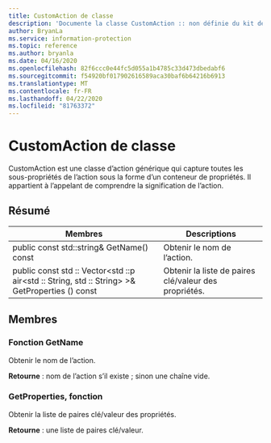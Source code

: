 ```yaml
---
title: CustomAction de classe
description: 'Documente la classe CustomAction :: non définie du kit de développement logiciel (SDK) Microsoft Information Protection (MIP).'
author: BryanLa
ms.service: information-protection
ms.topic: reference
ms.author: bryanla
ms.date: 04/16/2020
ms.openlocfilehash: 82f6ccc0e44fc5d055a1b4785c33d473dbedabf6
ms.sourcegitcommit: f54920bf017902616589aca30baf6b64216b6913
ms.translationtype: MT
ms.contentlocale: fr-FR
ms.lasthandoff: 04/22/2020
ms.locfileid: "81763372"
---
```

# <a name="class-customaction"></a>CustomAction de classe 
CustomAction est une classe d’action générique qui capture toutes les sous-propriétés de l’action sous la forme d’un conteneur de propriétés. Il appartient à l’appelant de comprendre la signification de l’action.
  
## <a name="summary"></a>Résumé
 Membres                        | Descriptions                                
--------------------------------|---------------------------------------------
public const std::string& GetName() const  |  Obtenir le nom de l’action.
public const std :: Vector\<std ::p air\<std :: String, std :: String\> \>& GetProperties () const  |  Obtenir la liste de paires clé/valeur des propriétés.
  
## <a name="members"></a>Membres
  
### <a name="getname-function"></a>Fonction GetName
Obtenir le nom de l’action.

  
**Retourne** : nom de l’action s’il existe ; sinon une chaîne vide.
  
### <a name="getproperties-function"></a>GetProperties, fonction
Obtenir la liste de paires clé/valeur des propriétés.

  
**Retourne** : une liste de paires clé/valeur.